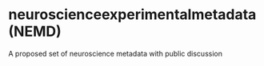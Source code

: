 # neuroscienceexperimentalmetadata (NEMD)
A proposed set of neuroscience metadata with public discussion

